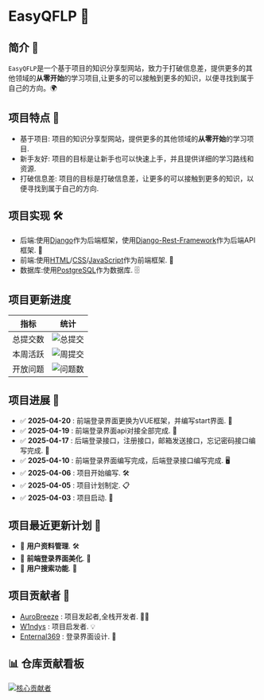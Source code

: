 # EasyQFLP 🚀

## 简介 🌟

`EasyQFLP`是一个基于项目的知识分享型网站，致力于打破信息差，提供更多的其他领域的**从零开始**的学习项目,让更多的可以接触到更多的知识，以便寻找到属于自己的方向。🌍

## 项目特点 🎯

- 基于项目: 项目的知识分享型网站，提供更多的其他领域的**从零开始**的学习项目.
- 新手友好: 项目的目标是让新手也可以快速上手，并且提供详细的学习路线和资源.
- 打破信息差: 项目的目标是打破信息差，让更多的可以接触到更多的知识，以便寻找到属于自己的方向.

## 项目实现 🛠️

- 后端:使用[Django](https://www.djangoproject.com/)作为后端框架，使用[Django-Rest-Framework](https://www.django-rest-framework.org/)作为后端API框架. 🐍
- 前端:使用[HTML](https://www.w3.org/html/)/[CSS](https://www.w3.org/Style/CSS/Overview.en.html)/[JavaScript](https://www.javascript.com/)作为前端框架. 🎨
- 数据库:使用[PostgreSQL](https://www.postgresql.org/)作为数据库. 🗄️

## 项目更新进度

| 指标 | 统计                                                                          |
|------|-----------------------------------------------------------------------------|
| 总提交数 | ![总提交](https://img.shields.io/github/commit-activity/t/AuroBreeze/EasyQFLP) |
| 本周活跃 | ![周提交](https://img.shields.io/github/commit-activity/w/AuroBreeze/EasyQFLP) |
| 开放问题 | ![问题数](https://img.shields.io/github/issues/AuroBreeze/EasyQFLP)            |



## 项目进展 📅

- ✅ **2025-04-20** : 前端登录界面更换为VUE框架，并编写start界面. 🎨
- ✅ **2025-04-19** : 前端登录界面api对接全部完成. 🎉
- ✅ **2025-04-17** : 后端登录接口，注册接口，邮箱发送接口，忘记密码接口编写完成. 🎉
- ✅ **2025-04-10** : 前端登录界面编写完成，后端登录接口编写完成. 🖥️
- ✅ **2025-04-06** : 项目开始编写. 🛠️
- ✅ **2025-04-05** : 项目计划制定. 📋
- ✅ **2025-04-03** : 项目启动. 🚀

## 项目最近更新计划 📝

- 🔄 **用户资料管理**. 🛠️
- 🔧 **前端登录界面美化**. 🎨
- 📧 **用户搜索功能**. 📨

## 项目贡献者 👥

- [AuroBreeze](https://github.com/AuroBreeze) : 项目发起者,全栈开发者. 🧑‍💻
- [W1ndys](https://github.com/W1ndys) : 项目启发者. 💡
- [Enternal369](https://github.com/Enternal369) : 登录界面设计. 🎨

## 📊 仓库贡献看板

[![核心贡献者](https://contrib.rocks/image?repo=AuroBreeze/EasyQFLP)](https://github.com/AuroBreeze/EasyQFLP/graphs/contributors)

